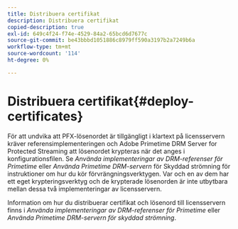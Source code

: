 ```yaml
---
title: Distribuera certifikat
description: Distribuera certifikat
copied-description: true
exl-id: 649c4f24-f74e-4529-84a2-65bcd6d7677c
source-git-commit: be43bbbd1051886c8979ff590a3197b2a7249b6a
workflow-type: tm+mt
source-wordcount: '114'
ht-degree: 0%

---
```


# Distribuera certifikat{#deploy-certificates}

För att undvika att PFX-lösenordet är tillgängligt i klartext på licensservern kräver referensimplementeringen och Adobe Primetime DRM Server for Protected Streaming att lösenordet krypteras när det anges i konfigurationsfilen. Se *Använda implementeringar av DRM-referenser för Primetime* eller *Använda Primetime DRM-servern* för Skyddad strömning för instruktioner om hur du kör förvrängningsverktygen. Var och en av dem har ett eget krypteringsverktyg och de krypterade lösenorden är inte utbytbara mellan dessa två implementeringar av licensservern.

Information om hur du distribuerar certifikat och lösenord till licensservern finns i *Använda implementeringar av DRM-referenser för Primetime* eller *Använda Primetime DRM-servern för skyddad strömning*.
